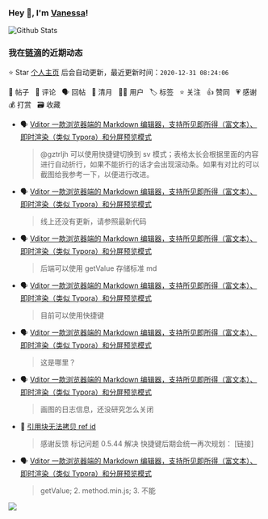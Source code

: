 ### Hey 👋, I'm [Vanessa](http://vanessa.b3log.org/)!

![Github Stats](https://github-readme-stats.vercel.app/api?username=Vanessa219&show_icons=true)

<!--events start -->

### 我在[链滴](https://ld246.com)的近期动态

⭐️ Star [个人主页](https://github.com/Vanessa219/Vanessa219) 后会自动更新，最近更新时间：`2020-12-31 08:24:06`

📝 帖子 &nbsp; 💬 评论 &nbsp; 🗣 回帖 &nbsp; 🌙 清月 &nbsp; 👨‍💻 用户 &nbsp; 🏷️ 标签 &nbsp; ⭐️ 关注 &nbsp; 👍 赞同 &nbsp; 💗 感谢 &nbsp; 💰 打赏 &nbsp; 🗃 收藏

* 🗣 [Vditor 一款浏览器端的 Markdown 编辑器，支持所见即所得（富文本）、即时渲染（类似 Typora）和分屏预览模式](https://ld246.com/article/1549638745630/comment/1609049904469#comments)

  > @gztrljh 可以使用快捷键切换到 sv 模式；表格太长会根据里面的内容进行自动折行，如果不能折行的话才会出现滚动条。如果有对比的可以截图给我参考一下，以便进行改进。
* 🗣 [Vditor 一款浏览器端的 Markdown 编辑器，支持所见即所得（富文本）、即时渲染（类似 Typora）和分屏预览模式](https://ld246.com/article/1549638745630/comment/1609231283902#comments)

  > 线上还没有更新，请参照最新代码
* 🗣 [Vditor 一款浏览器端的 Markdown 编辑器，支持所见即所得（富文本）、即时渲染（类似 Typora）和分屏预览模式](https://ld246.com/article/1549638745630/comment/1609239256659#comments)

  > 后端可以使用 getValue 存储标准 md
* 🗣 [Vditor 一款浏览器端的 Markdown 编辑器，支持所见即所得（富文本）、即时渲染（类似 Typora）和分屏预览模式](https://ld246.com/article/1549638745630/comment/1609049904469#comments)

  > 目前可以使用快捷键
* 🗣 [Vditor 一款浏览器端的 Markdown 编辑器，支持所见即所得（富文本）、即时渲染（类似 Typora）和分屏预览模式](https://ld246.com/article/1549638745630/comment/1608980082471#comments)

  > 这是哪里？
* 🗣 [Vditor 一款浏览器端的 Markdown 编辑器，支持所见即所得（富文本）、即时渲染（类似 Typora）和分屏预览模式](https://ld246.com/article/1549638745630/comment/1608972017566#comments)

  > 画图的日志信息，还没研究怎么关闭
* 💬 [引用块无法拷贝 ref id](https://ld246.com/article/1608904296236/comment/1608915699809#comments)

  > 感谢反馈 标记问题 0.5.44 解决 快捷键后期会统一再次规划： [链接]
* 🗣 [Vditor 一款浏览器端的 Markdown 编辑器，支持所见即所得（富文本）、即时渲染（类似 Typora）和分屏预览模式](https://ld246.com/article/1549638745630/comment/1608894753653#comments)

  > getValue; 2. method.min.js; 3. 不能


<!--events end -->

<a title="Hits" target="_blank" href="https://github.com/Vanessa219/Vanessa219"><img src="https://hits.b3log.org/Vanessa219/Vanessa219.svg"></a>

